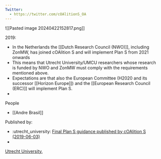 ```yaml
---
Twitter:
  - https://twitter.com/cOAlitionS_OA
---
```


![[Pasted image 20240422152817.png]]



2019:
- In the Netherlands the [[Dutch Research Council (NWO)]], including ZonMW, has joined cOAlition S and will implement Plan S from 2021 onwards
- This means that Utrecht University/UMCU researchers whose research is funded by NWO and ZonMW must comply with the requirements mentioned above.
- Expectations are that also the European Committee (H2020 and its successor [[Horizon Europe]]) and the [[European Research Council (ERC)]] will implement Plan S.
- 

People
- [[Andre Brasil]]


Published by:
- :utrecht_university: [Final Plan S guidance published by cOAlition S (2019-06-03)](https://www.uu.nl/en/news/final-plan-s-guidance-published-by-coalition-s)
- 


[Utrecht University](https://www.uu.nl/en/news/final-plan-s-guidance-published-by-coalition-s), 
